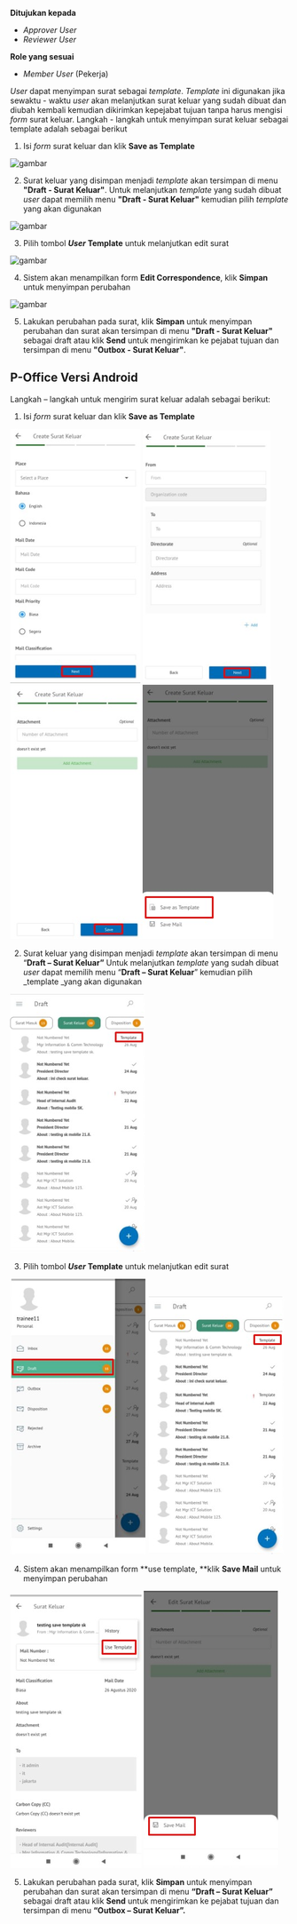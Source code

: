 **Ditujukan kepada**

- *Approver User*
- *Reviewer User*

**Role yang sesuai**

- *Member User* (Pekerja)

*User* dapat menyimpan surat sebagai *template*. *Template* ini digunakan jika sewaktu - waktu *user* akan melanjutkan surat keluar yang sudah dibuat dan diubah kembali kemudian dikirimkan kepejabat tujuan tanpa harus mengisi *form* surat keluar. Langkah - langkah untuk menyimpan surat keluar sebagai template adalah sebagai berikut

1. Isi *form* surat keluar dan klik **Save as Template**

![gambar](SC_Surat_Keluar/SK14.png)

2. Surat keluar yang disimpan menjadi *template* akan tersimpan di menu **"Draft - Surat Keluar"**. Untuk melanjutkan *template* yang sudah dibuat *user* dapat memilih menu **"Draft - Surat Keluar"** kemudian pilih *template* yang akan digunakan

![gambar](SC_Surat_Keluar/SK15.png)

3. Pilih tombol ***User* Template** untuk melanjutkan edit surat

![gambar](SC_Surat_Keluar/SK16.png)

4. Sistem akan menampilkan form **Edit Correspondence**, klik **Simpan** untuk menyimpan perubahan

![gambar](SC_Surat_Keluar/SK17.png)

5. Lakukan perubahan pada surat, klik **Simpan** untuk menyimpan perubahan dan surat akan tersimpan di menu **"Draft - Surat Keluar"** sebagai draft atau klik **Send** untuk mengirimkan ke pejabat tujuan dan tersimpan di menu **"Outbox - Surat Keluar"**.









## **P-Office Versi Android**

Langkah – langkah untuk mengirim surat keluar adalah sebagai berikut:


1. 	Isi _form_ surat keluar dan klik **Save as Template**

![gambar](SuratKeluar/SK_Android/TempSK\A01.png.jpg) ![gambar](SuratKeluar/SK_Android/TempSK\A02.jpg) ![gambar](SuratKeluar/SK_Android/TempSK\A04.jpg)![gambar](SuratKeluar/SK_Android/TempSK\A05.jpg) 

2. Surat keluar yang disimpan menjadi _template_ akan tersimpan di menu “**Draft – Surat Keluar”** Untuk melanjutkan _template_ yang sudah dibuat _user_ dapat memilih menu “**Draft – Surat Keluar**” kemudian pilih _template _yang akan digunakan
   
![gambar](SuratKeluar/SK_Android/TempSK\A06.jpg) 

3. Pilih tombol **_User_ Template** untuk melanjutkan edit surat
   
![gambar](SuratKeluar/SK_Android/TempSK\A07.jpg) ![gambar](SuratKeluar/SK_Android/TempSK\A08.jpg) 

4. Sistem akan menampilkan form **use template, **klik **Save Mail** untuk menyimpan perubahan

![gambar](SuratKeluar/SK_Android/TempSK\A09.jpg) ![gambar](SuratKeluar/SK_Android/TempSK\A10.jpg)

5. Lakukan perubahan pada surat, klik **Simpan** untuk menyimpan perubahan dan surat akan tersimpan di menu **“Draft – Surat Keluar”** sebagai draft atau klik **Send** untuk mengirimkan ke pejabat tujuan dan tersimpan di menu **“Outbox – Surat Keluar”.**